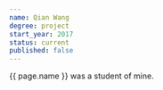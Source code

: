 ```yaml
---
name: Qian Wang
degree: project
start_year: 2017
status: current
published: false
---
```


{{ page.name }} was a student of mine.
